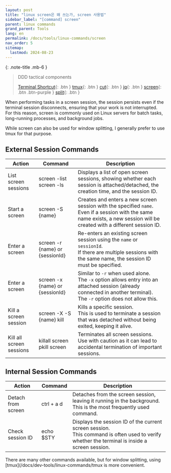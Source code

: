 ```yaml
---
layout: post
title: "linux screen은 왜 쓰는가, screen 사용법"
sidebar_label: "[command] screen"
parent: linux commands
grand_parent: Tools
lang: en
permalink: /docs/tools/linux-commands/screen
nav_order: 5
sitemap:
  lastmod: 2024-08-23
---
```


{: .note-title .mb-6 }
> DDD tactical components
>
> [Terminal Shortcut](/docs/dev-tools/linux-commands/terminal){: .btn }
> [tmux](/docs/dev-tools/linux-commands/tmux){: .btn }
> [cut](/docs/dev-tools/linux-commands/cut){: .btn }
> [jq](/docs/dev-tools/linux-commands/jq){: .btn }
> [screen](/docs/tools/linux-commands/screen){: .btn .btn-purple }
> [split](/docs/dev-tools/linux-commands/split){: .btn }

When performing tasks in a screen session, the session persists even if the terminal session disconnects, ensuring that your work is not interrupted.  
For this reason, screen is commonly used on Linux servers for batch tasks, long-running processes, and background jobs.

While screen can also be used for window splitting, I generally prefer to use tmux for that purpose.

## External Session Commands

| Action                | Command                              | Description                                                                                                                                                                     |
|-----------------------|--------------------------------------|---------------------------------------------------------------------------------------------------------------------------------------------------------------------------------|
| List screen sessions  | screen -list<br>screen -ls           | Displays a list of open screen sessions, showing whether each session is attached/detached, the creation time, and the session ID.                                              |
| Start a screen        | screen -S {name}                     | Creates and enters a new screen session with the specified `name`.<br>Even if a session with the same name exists, a new session will be created with a different session ID.   |
| Enter a screen        | screen -r {name} or {sessionId}      | Re-enters an existing screen session using the `name` or `sessionId`.<br>If there are multiple sessions with the same name, the session ID must be specified.                   |
| Enter a screen        | screen -x {name} or {sessionId}      | Similar to `-r` when used alone.<br>The `-x` option allows entry into an attached session (already connected in another terminal).<br>The `-r` option does not allow this.       |
| Kill a screen session | screen -X -S {name} kill             | Kills a specific session.<br>This is used to terminate a session that was detached without being exited, keeping it alive.                                                      |
| Kill all screen sessions | killall screen<br>pkill screen  | Terminates all screen sessions.<br>Use with caution as it can lead to accidental termination of important sessions.                                                              |

## Internal Session Commands

| Action              | Command         | Description                                                                                       |
|---------------------|-----------------|---------------------------------------------------------------------------------------------------|
| Detach from screen  | ctrl + a d      | Detaches from the screen session, leaving it running in the background.<br>This is the most frequently used command. |
| Check session ID    | echo $STY       | Displays the session ID of the current screen session.<br>This command is often used to verify whether the terminal is inside a screen session. |

There are many other commands available, but for window splitting, using [tmux](/docs/dev-tools/linux-commands/tmux is more convenient.
